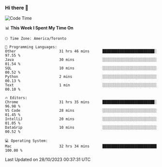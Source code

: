 ### Hi there 👋


<!--START_SECTION:waka-->
![Code Time](http://img.shields.io/badge/Code%20Time-1%2C286%20hrs%2046%20mins-blue)

📊 **This Week I Spent My Time On** 

```text
🕑︎ Time Zone: America/Toronto

💬 Programming Languages: 
Other                    31 hrs 46 mins      ████████████████████████░   97.55 % 
Java                     30 mins             ░░░░░░░░░░░░░░░░░░░░░░░░░   01.54 % 
SQL                      10 mins             ░░░░░░░░░░░░░░░░░░░░░░░░░   00.52 % 
Python                   2 mins              ░░░░░░░░░░░░░░░░░░░░░░░░░   00.13 % 
Text                     1 min               ░░░░░░░░░░░░░░░░░░░░░░░░░   00.10 % 

🔥 Editors: 
Chrome                   31 hrs 35 mins      ████████████████████████░   96.98 % 
VS Code                  28 mins             ░░░░░░░░░░░░░░░░░░░░░░░░░   01.45 % 
IntelliJ                 20 mins             ░░░░░░░░░░░░░░░░░░░░░░░░░   01.05 % 
DataGrip                 10 mins             ░░░░░░░░░░░░░░░░░░░░░░░░░   00.52 % 

💻 Operating System: 
Mac                      32 hrs 34 mins      █████████████████████████   100.00 % 
```


 Last Updated on 28/10/2023 00:37:31 UTC
<!--END_SECTION:waka-->

<!--
**SillyPasty/SillyPasty** is a ✨ _special_ ✨ repository because its `README.md` (this file) appears on your GitHub profile.

Here are some ideas to get you started:

- 🔭 I’m currently working on ...
- 🌱 I’m currently learning ...
- 👯 I’m looking to collaborate on ...
- 🤔 I’m looking for help with ...
- 💬 Ask me about ...
- 📫 How to reach me: ...
- 😄 Pronouns: ...
- ⚡ Fun fact: ...
-->



